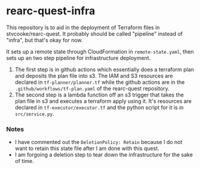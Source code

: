 # rearc-quest-infra

This repository is to aid in the deployment of Terraform files in stvcooke/rearc-quest. It probably should be called "pipeline" instead of "infra", but that's okay for now.

It sets up a remote state through CloudFormation in `remote-state.yaml`, then sets up an two step pipeline for infrastructure deployment.
1. The first step is in github actions which essentially does a terraform plan and deposits the plan file into s3. The IAM and S3 resources are declared in `tf-planner/planner.tf` while the github actions are in the `.github/workflows/tf-plan.yaml` of the rearc-quest repository.
1. The second step is a lambda function off an s3 trigger that takes the plan file in s3 and executes a terraform apply using it. It's resources are declared in `tf-executor/executor.tf` and the python script for it is in `src/service.py`.

### Notes
* I have commented out the `DeletionPolicy: Retain` because I do not want to retain this state file after I am done with this quest.
* I am forgoing a deletion step to tear down the infrastructure for the sake of time.
